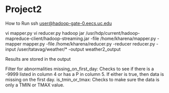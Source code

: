 # Project2
How to Run
ssh user@hadoop-gate-0.eecs.uc.edu

vi mapper.py
vi reducer.py
hadoop jar /usr/hdp/current/hadoop-mapreduce-client/hadoop-streaming.jar -file /home/kharena/mapper.py -mapper mapper.py -file /home/kharena/reducer.py -reducer reducer.py -input /user/tatavag/weather/* -output weather2_output

Results are stored in the output

Filter for abnormalities
missing_on_first_day: Checks to see if there is a -9999 listed in column 4 or has a P in column 5. If either is true, then data is missing on the first day.
is_tmin_or_tmax: Checks to make sure the data is only a TMIN or TMAX value.

